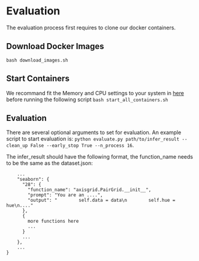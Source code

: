# Evaluation
The evaluation process first requires to clone our docker containers.

## Download Docker Images
`bash download_images.sh`

## Start Containers
We recommand fit the Memory and CPU settings to your system in [here](./start_all_containers.sh) before running the following script
`bash start_all_containers.sh`

## Evaluation
There are several optional arguments to set for evaluation.
An example script to start evaluation is: `python evaluate.py path/to/infer_result --clean_up False --early_stop True --n_process 16`.

The infer_result should have the following format, the function_name needs to be the same as the dataset.json:
```{
    ...
    "seaborn": {
      "28": {
        "function_name": "axisgrid.PairGrid.__init__", 
        "prompt": "You are an ....",
        "output": "        self.data = data\n        self.hue = hue\n...."
      },
      {
        more functions here
        ...
      }
      ...
    },
    ...
}
```